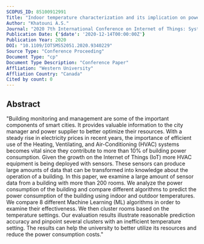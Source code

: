 ```yaml
---
SCOPUS_ID: 85100912991
Title: "Indoor temperature characterization and its implication on power consumption in a campus building"
Author: "Khatouni A.S."
Journal: "2020 7th International Conference on Internet of Things: Systems, Management and Security, IOTSMS 2020"
Publication Date: {'$date': '2020-12-14T00:00:00Z'}
Publication Year: 2020
DOI: "10.1109/IOTSMS52051.2020.9340229"
Source Type: "Conference Proceeding"
Document Type: "cp"
Document Type Description: "Conference Paper"
Affliation: "Western University"
Affliation Country: "Canada"
Cited by count: 0
---
```


## Abstract
"Building monitoring and management are some of the important components of smart cities. It provides valuable information to the city manager and power supplier to better optimize their resources. With a steady rise in electricity prices in recent years, the importance of efficient use of the Heating, Ventilating, and Air-Conditioning (HVAC) systems becomes vital since they contribute to more than 10% of building power consumption. Given the growth on the Internet of Things (IoT) more HVAC equipment is being deployed with sensors. These sensors can produce large amounts of data that can be transformed into knowledge about the operation of a building. In this paper, we examine a large amount of sensor data from a building with more than 200 rooms. We analyze the power consumption of the building and compare different algorithms to predict the power consumption of the building using indoor and outdoor temperatures. We compare 8 different Machine Learning (ML) algorithms in order to examine their effectiveness. We then cluster rooms based on the temperature settings. Our evaluation results illustrate reasonable prediction accuracy and pinpoint several clusters with an inefficient temperature setting. The results can help the university to better utilize its resources and reduce the power consumption costs."
